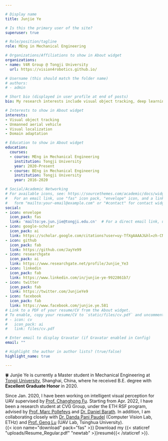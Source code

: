 ```yaml
---

# Display name
title: Junjie Ye

# Is this the primary user of the site?
superuser: true

# Role/position/tagline
role: MEng in Mechanical Engineering

# Organizations/Affiliations to show in About widget
organizations:
- name: V4R Group @ Tongji University
  url: https://vision4robotics.github.io/

# Username (this should match the folder name)
# authors:
# - admin

# Short bio (displayed in user profile at end of posts)
bio: My research interests include visual object tracking, deep learning, and robotics.

# Interests to show in About widget
interests:
- Visual object tracking
- Unmanned aerial vehicle
- Visual localization
- Domain adaptation

# Education to show in About widget
education:
  courses:
  - course: MEng in Mechanical Engineering
    institution: Tongji University
    year: 2020-Present
  - course: BEng in Mechanical Engineering
    institution: Tongji University
    year: 2016-2020

# Social/Academic Networking
# For available icons, see: https://sourcethemes.com/academic/docs/widgets/#icons
#   For an email link, use "fas" icon pack, "envelope" icon, and a link in the
#   form "mailto:your-email@example.com" or "#contact" for contact widget.
social:
- icon: envelope
  icon_pack: fas
  link: 'mailto:ye.jun.jie@tongji.edu.cn'  # For a direct email link, use "mailto:test@example.org".
- icon: google-scholar
  icon_pack: ai
  link: https://scholar.google.com/citations?user=uy-TfXgAAAAJ&hl=zh-CN
- icon: github
  icon_pack: fab
  link: https://github.com/JayYe99
- icon: researchgate
  icon_pack: ai
  link: https://www.researchgate.net/profile/Junjie_Ye3
- icon: linkedin
  icon_pack: fab
  link: https://www.linkedin.com/in/junjie-ye-9922861b7/
- icon: twitter
  icon_pack: fab
  link: https://twitter.com/JunjieYe9
- icon: facebook
  icon_pack: fab
  link: https://www.facebook.com/junjie.ye.581
# Link to a PDF of your resume/CV from the About widget.
# To enable, copy your resume/CV to `static/files/cv.pdf` and uncomment the lines below.  
# - icon: cv
#   icon_pack: ai
#   link: files/cv.pdf

# Enter email to display Gravatar (if Gravatar enabled in Config)
email: ""

# Highlight the author in author lists? (true/false)
highlight_name: true

---
```

:four_leaf_clover: Junjie Ye is currently a Master student in Mechanical Engineering at [Tongji University](https://en.tongji.edu.cn/), Shanghai, China, where he received B.E. degree with **Excellent Graduate Honor** in 2020. 

Since Jan. 2020, I have been working on intelligent visual perception for UAV supervised by [Prof. Changhong Fu](https://scholar.google.com/citations?user=zmbMZ4kAAAAJ&hl=zh-CN). Starting from Apr. 2022, I have been a research student at CVG Group, under the ETH RSF program, advised by [Prof. Marc Pollefeys](https://scholar.google.com/citations?user=YYH0BjEAAAAJ&hl=en) and [Dr. Daniel Barath](https://scholar.google.com/citations?user=U9-D8DYAAAAJ&hl=en). In addition, I am collaborating closely with [Dr. Danda Pani Paudel](https://people.ee.ethz.ch/~paudeld/) (Computer Vision Lab, ETHz) and [Prof. Geng Lu](https://www.researchgate.net/profile/Geng-Lu-3) (UAV Lab, Tsinghua University). \
{{< icon name="download" pack="fas" >}} Download my {{< staticref "uploads/Resume_Regular.pdf" "newtab" >}}resumé{{< /staticref >}}.

<!-- <iframe name="test" src="https://www.youtube.com/watch?v=I1eZnJ_dbfg&feature=youtu.be" scrolling="no" border="0" frameborder="no" align="middle" framespacing="0" allowfullscreen="true" width=720 height=460> </iframe> -->

<!-- , advised by [Shan An](https://anshan.ai/). -->
<!-- For more info, please refer to my latest [CV](files/Resume_Regular.pdf). -->